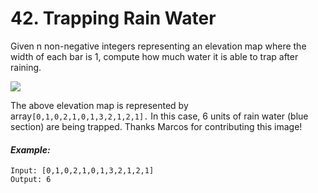 # 42. Trapping Rain Water
Given n non-negative integers representing an elevation map where the width of each bar is 1, compute how much water it is able to trap after raining.


![](https://assets.leetcode.com/uploads/2018/10/22/rainwatertrap.png)



The above elevation map is represented by array`[0,1,0,2,1,0,1,3,2,1,2,1].` In this case, 6 units of rain water (blue section) are being trapped. Thanks Marcos for contributing this image!

#### *Example:*
```
Input: [0,1,0,2,1,0,1,3,2,1,2,1]
Output: 6
```
